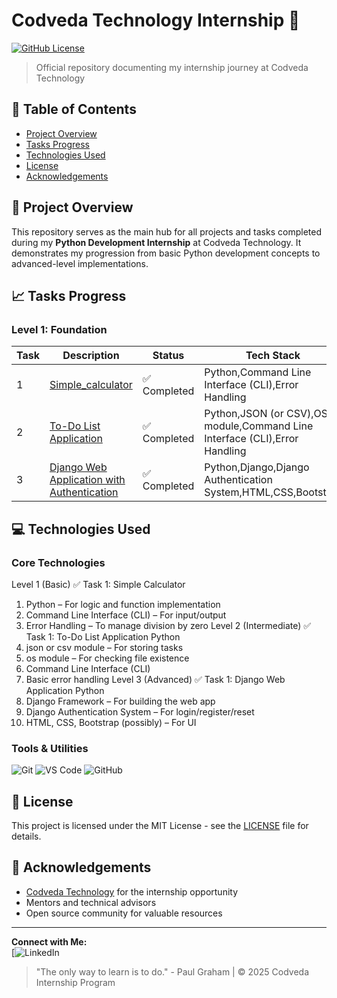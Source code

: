 # Codveda Technology Internship 🚀

[![GitHub License](https://img.shields.io/badge/license-MIT-blue.svg)](LICENSE)

> Official repository documenting my internship journey at Codveda Technology

## 📌 Table of Contents
- [Project Overview](#-project-overview)
- [Tasks Progress](#-tasks-progress)
- [Technologies Used](#-technologies-used)
- [License](#-license)
- [Acknowledgements](#-acknowledgements)

## 🌟 Project Overview
This repository serves as the main hub for all projects and tasks completed during my **Python Development Internship** at Codveda Technology. It demonstrates my progression from basic Python development concepts to advanced-level implementations.

## 📈 Tasks Progress
### Level 1: Foundation
| Task | Description | Status | Tech Stack |
|------|-------------|--------|------------|
| 1 | [Simple_calculator](Simple_calculator.py) | ✅ Completed | Python,Command Line Interface (CLI),Error Handling |
| 2 | [To-Do List Application](todo.py) | ✅ Completed | Python,JSON (or CSV),OS module,Command Line Interface (CLI),Error Handling |
| 3 |[Django Web Application with Authentication](./Level-Basic/Task3) | ✅ Completed | Python,Django,Django Authentication System,HTML,CSS,Bootstrap |

## 💻 Technologies Used
### Core Technologies
Level 1 (Basic)
✅ Task 1: Simple Calculator
1. Python – For logic and function implementation
2. Command Line Interface (CLI) – For input/output
3. Error Handling – To manage division by zero
Level 2 (Intermediate)
✅ Task 1: To-Do List Application
Python
1. json or csv module – For storing tasks
2. os module – For checking file existence
3. Command Line Interface (CLI)
4. Basic error handling
Level 3 (Advanced)
✅ Task 1: Django Web Application
Python
1. Django Framework – For building the web app
2. Django Authentication System – For login/register/reset
3. HTML, CSS, Bootstrap (possibly) – For UI


### Tools & Utilities
![Git](https://img.shields.io/badge/Git-F05032?style=for-the-badge&logo=git&logoColor=white)
![VS Code](https://img.shields.io/badge/VS_Code-007ACC?style=for-the-badge&logo=visual-studio-code&logoColor=white)
![GitHub](https://img.shields.io/badge/GitHub-181717?style=for-the-badge&logo=github&logoColor=white)

## 📄 License
This project is licensed under the MIT License - see the [LICENSE](LICENSE) file for details.

## 🙏 Acknowledgements
- [Codveda Technology](https://codveda.com) for the internship opportunity
- Mentors and technical advisors
- Open source community for valuable resources

---

**Connect with Me:**  
[![LinkedIn](www.linkedin.com/in/soumik-paira-120b16291)

> "The only way to learn is to do." - Paul Graham | © 2025 Codveda Internship Program


